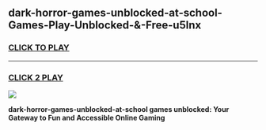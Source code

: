 
## dark-horror-games-unblocked-at-school-Games-Play-Unblocked-&-Free-u5lnx
<h3>
<a href="https://premium76.site?title=dark-horror-games-unblocked-at-school&ref=24A">CLICK TO PLAY</a></h3>
<hr>

<h3>
<a href="https://premium76.site?title=dark-horror-games-unblocked-at-school&ref=24A">CLICK 2 PLAY</a>
  
</h3>

<a href="https://premium76.site?title=dark-horror-games-unblocked-at-school&ref=24A"><img src="https://clearcache.store/games.png"></a>


**dark-horror-games-unblocked-at-school games unblocked: Your Gateway to Fun and Accessible Online Gaming**
